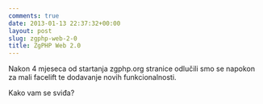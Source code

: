 ```yaml
---
comments: true
date: 2013-01-13 22:37:32+00:00
layout: post
slug: zgphp-web-2-0
title: ZgPHP Web 2.0
---
```


Nakon 4 mjeseca od startanja zgphp.org stranice odlučili smo se napokon za mali facelift te dodavanje novih funkcionalnosti.

Kako vam se sviđa?
